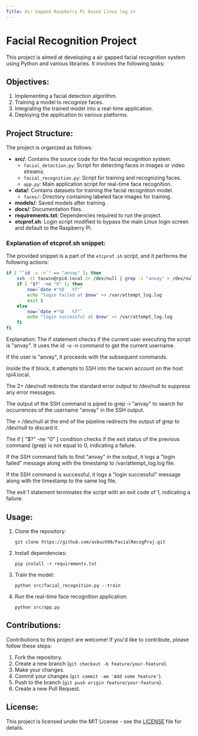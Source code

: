 ```yaml
---
Title: Air Gapped Raspberry Pi based Linux log in
---
```


# Facial Recognition Project

This project is aimed at developing a air gapped facial recognition system using Python and various libraries. It involves the following tasks:

## Objectives:

1. Implementing a facial detection algorithm.
2. Training a model to recognize faces.
3. Integrating the trained model into a real-time application.
4. Deploying the application to various platforms.

## Project Structure:

The project is organized as follows:

- **src/**: Contains the source code for the facial recognition system.
  - `facial_detection.py`: Script for detecting faces in images or video streams.
  - `facial_recognition.py`: Script for training and recognizing faces.
  - `app.py`: Main application script for real-time face recognition.
- **data/**: Contains datasets for training the facial recognition model.
  - `faces/`: Directory containing labeled face images for training.
- **models/**: Saved models after training.
- **docs/**: Documentation files.
- **requirements.txt**: Dependencies required to run the project.
- **etcprof.sh**: Login script modified to bypass the main Linux login screen and default to the Raspberry Pi.

### Explanation of etcprof.sh snippet:

The provided snippet is a part of the `etcprof.sh` script, and it performs the following actions:

```bash
if [ "`id -u -n`" == "anvay" ]; then
    ssh -tt tacwin@rpi4.local 2> /dev/null | grep -i "anvay" > /dev/null 
    if [ "$?" -ne "0" ]; then
        now=`date +"%D   %T"`
        echo "login failed at $now" >> /var/attempt_log.log
        exit 1
    else
        now=`date +"%D   %T"`
        echo "login successful at $now" >> /var/attempt_log.log
    fi
fi
```

Explanation:
The if statement checks if the current user executing the script is "anvay". It uses the id -u -n command to get the current username.

If the user is "anvay", it proceeds with the subsequent commands.

Inside the if block, it attempts to SSH into the tacwin account on the host rpi4.local.

The 2> /dev/null redirects the standard error output to /dev/null to suppress any error messages.

The output of the SSH command is piped to grep -i "anvay" to search for occurrences of the username "anvay" in the SSH output.

The > /dev/null at the end of the pipeline redirects the output of grep to /dev/null to discard it.

The if [ "$?" -ne "0" ] condition checks if the exit status of the previous command (grep) is not equal to 0, indicating a failure.

If the SSH command fails to find "anvay" in the output, it logs a "login failed" message along with the timestamp to /var/attempt_log.log file.

If the SSH command is successful, it logs a "login successful" message along with the timestamp to the same log file.

The exit 1 statement terminates the script with an exit code of 1, indicating a failure.






## Usage:

1. Clone the repository:
    ```
    git clone https://github.com/asbuch99/FacialRecogProj.git
    ```

2. Install dependencies:
    ```
    pip install -r requirements.txt
    ```

3. Train the model:
    ```
    python src/facial_recognition.py --train
    ```

4. Run the real-time face recognition application:
    ```
    python src/app.py
    ```

## Contributions:

Contributions to this project are welcome! If you'd like to contribute, please follow these steps:

1. Fork the repository.
2. Create a new branch (`git checkout -b feature/your-feature`).
3. Make your changes.
4. Commit your changes (`git commit -am 'Add some feature'`).
5. Push to the branch (`git push origin feature/your-feature`).
6. Create a new Pull Request.

## License:

This project is licensed under the MIT License - see the [LICENSE](LICENSE) file for details.